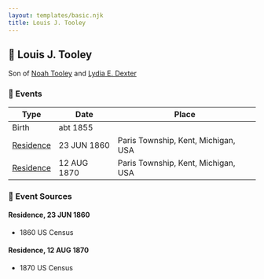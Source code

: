 ```yaml
---
layout: templates/basic.njk
title: Louis J. Tooley
---
```

## 🔵 Louis J. Tooley

Son of [Noah Tooley](/people/8/84640933) and [Lydia E. Dexter](/people/6/67357568)

### 📆 Events

Type | Date | Place
------ | ------ | ------
Birth | abt 1855 |
[Residence](#event-4af2f86b-d236-4f11-a3d6-107e8e9d99dc) | 23 JUN 1860 | Paris Township, Kent, Michigan, USA
[Residence](#event-7e83f5e7-d65c-4675-b949-b50b0d1963d0) | 12 AUG 1870 | Paris Township, Kent, Michigan, USA

### 📰 Event Sources

#### <a id="event-4af2f86b-d236-4f11-a3d6-107e8e9d99dc"></a> Residence, 23 JUN 1860
* 1860 US Census

#### <a id="event-7e83f5e7-d65c-4675-b949-b50b0d1963d0"></a> Residence, 12 AUG 1870
* 1870 US Census
